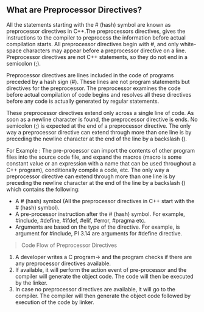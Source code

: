 ## What are Preprocessor Directives?
All the statements starting with the # (hash) symbol are known as preprocessor directives in C++.The preprocessors directives, gives the instructions to the compiler to preprocess the information before actual compilation starts.
All preprocessor directives begin with #, and only white-space characters may appear before a preprocessor directive on a line. Preprocessor directives are not C++ statements, so they do not end in a semicolon (;).

Preprocessor directives are lines included in the code of programs preceded by a hash sign (#). These lines are not program statements but directives for the preprocessor. The preprocessor examines the code before actual compilation of code begins and resolves all these directives before any code is actually generated by regular statements.

These preprocessor directives extend only across a single line of code. As soon as a newline character is found, the preprocessor directive is ends. No semicolon (;) is expected at the end of a preprocessor directive. The only way a preprocessor directive can extend through more than one line is by preceding the newline character at the end of the line by a backslash (\).

For Example : The pre-processor can import the contents of other program files into the source code file, and expand the macros (macro is some constant value or an expression with a name that can be used throughout a C++ program), conditionally compile a code, etc. The only way a preprocessor directive can extend through more than one line is by preceding the newline character at the end of the line by a backslash (\) which contains the following:

* A # (hash) symbol (All the preprocessor directives in C++ start with the # (hash) symbol).
* A pre-processor instruction after the # (hash) symbol. For example, #include, #define, #ifdef, #elif, #error, #pragma etc.
* Arguments are based on the type of the directive. For example, <iostream> is argument for #include, PI 3.14 are arguments for #define directive.


  
  
> Code Flow of Preprocessor Directives
1. A developer writes a C program-> and the program checks if there are any preprocessor directives available.
2. If available, it will perform the action event of pre-processor and the compiler will generate the object code. The code will then be executed by the linker.
3. In case no preprocessor directives are available, it will go to the compiler. The compiler will then generate the object code followed by execution of the code by linker.


